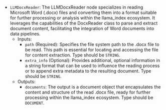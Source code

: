 - `LLMDocxReader`: The LLMDocxReader node specializes in reading Microsoft Word (.docx) files and converting them into a format suitable for further processing or analysis within the llama_index ecosystem. It leverages the capabilities of the DocxReader class to parse and extract document content, facilitating the integration of Word documents into data pipelines.
    - Inputs:
        - `path` (Required): Specifies the file system path to the .docx file to be read. This path is essential for locating and accessing the file for content extraction. Type should be `STRING`.
        - `extra_info` (Optional): Provides additional, optional information in a string format that can be used to influence the reading process or to append extra metadata to the resulting document. Type should be `STRING`.
    - Outputs:
        - `documents`: The output is a document object that encapsulates the content and structure of the read .docx file, ready for further processing within the llama_index ecosystem. Type should be `DOCUMENT`.
